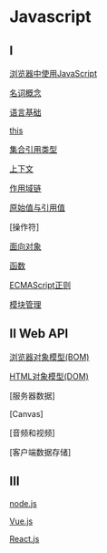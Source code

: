 # Javascript

## I

[浏览器中使用JavaScript](/sorted/javascript/JavaScript_Using.md)

[名词概念](JavaScript_Terms.md)

[语言基础](/sorted/javascript/JavaScript_Foundation.md)

[this](/sorted/javascript/JavaScript_This.md)

[集合引用类型](javascript_集合引用类型.md)

[上下文](/sorted/javascript/JavaScript_Context.md)

[作用域链](/sorted/javascript/JavaScript_Scope_Chain.md)

[原始值与引用值](/sorted/javascript/javascript_variable_copy_and_reference.md)

[操作符]

[面向对象](/sorted/javascript/JavaScript_Object_Oriented.md)

[函数](/sorted/javascript/JavaScript_Function.md)

[ECMAScript正则](/sort/javascript/ECMAScript_Regex.md)

[模块管理](/sorted/javascript/JavaScript_Module.md)

## II Web API

[浏览器对象模型(BOM)](/sorted/javascript/javascript_BOM.md)

[HTML对象模型(DOM)](/sorted/javascript/javascript_DOM.md)

[服务器数据]

[Canvas]

[音频和视频]

[客户端数据存储]

## III

[node.js](/sorted/javascript/NodeJs.md)

[Vue.js](/sorted/javascript/Vue.md)

[React.js](/sorted/javascript/React.md)